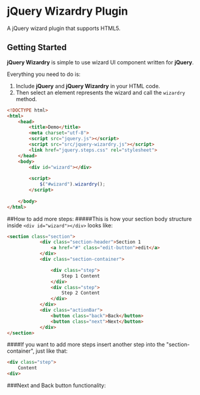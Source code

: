 jQuery Wizardry Plugin
===============
A jQuery wizard plugin that supports HTML5.

## Getting Started

**jQuery Wizardry** is simple to use wizard UI component written for **jQuery**.

Everything you need to do is:

1. Include **jQuery** and **jQuery Wizardry** in your HTML code.
2. Then select an element represents the wizard and call the `wizardry` method.

```html
<!DOCTYPE html>
<html>
    <head>
        <title>Demo</title>
        <meta charset="utf-8">
        <script src="jquery.js"></script> 
        <script src="src/jquery-wizardry.js"></script>
        <link href="jquery.steps.css" rel="stylesheet">
    </head>
    <body>
        <div id="wizard"></div>
        
        <script>
            $("#wizard").wizardry();
        </script>
        
    </body>
</html>
```

##How to add more steps:
#####This is how your section body structure inside ```<div id="wizard"></div>``` looks like:

```html
<section class="section">
            <div class="section-header">Section 1
                <a href="#" class="edit-button">edit</a>
            </div>
            <div class="section-container">

                <div class="step">
                    Step 1 Content 
                </div>
                <div class="step">
                    Step 2 Content 
                </div>
            </div>
            <div class="actionBar">
                <button class="back">Back</button>
                <button class="next">Next</button>
            </div>
</section>
```

####If you want to add more steps insert another step into the "section-container", just like that:
```html
<div class="step">
    Content
<div>
```

###Next and Back button functionality: